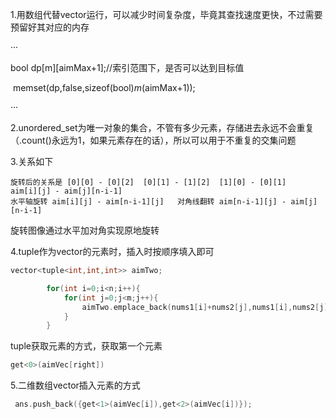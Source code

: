 1.用数组代替vector运行，可以减少时间复杂度，毕竟其查找速度更快，不过需要预留好其对应的内存

···

bool dp[m][aimMax+1];//索引范围下，是否可以达到目标值

​    memset(dp,false,sizeof(bool)*m*(aimMax+1));

···

2.unordered_set为唯一对象的集合，不管有多少元素，存储进去永远不会重复（.count()永远为1，如果元素存在的话），所以可以用于不重复的交集问题

3.关系如下

```
旋转后的关系是 [0][0] - [0][2]  [0][1] - [1][2]  [1][0] - [0][1]   aim[i][j] - aim[j][n-i-1]
水平轴旋转 aim[i][j] - aim[n-i-1][j]   对角线翻转 aim[n-i-1][j] - aim[j][n-i-1]
```

旋转图像通过水平加对角实现原地旋转

4.tuple作为vector的元素时，插入时按顺序填入即可

```c++
vector<tuple<int,int,int>> aimTwo;

        for(int i=0;i<n;i++){
            for(int j=0;j<m;j++){
                aimTwo.emplace_back(nums1[i]+nums2[j],nums1[i],nums2[j]);
            }
        }
```

tuple获取元素的方式，获取第一个元素

```c++
get<0>(aimVec[right])
```



5.二维数组vector插入元素的方式

```c++
 ans.push_back({get<1>(aimVec[i]),get<2>(aimVec[i])});
```

